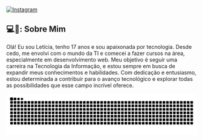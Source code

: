 <img align="right" alt="" height="380" src="https://i.pinimg.com/564x/9f/f4/0f/9ff40fceee222ccc3f73c324b5e4cf00.jpg">

<a href="https://git.io/typing-svg"><img src="" /></a>


[![Instagram](https://img.shields.io/badge/-Instagram-000?style=for-the-badge&logo=instagram&logoColor=FF00F6&color:FFF)](https://www.instagram.com/_lehcpx/)


<h2> 💻🤞: Sobre Mim </h2>

<div>
  <p>Olá! Eu sou Letícia, tenho 17 anos e sou apaixonada por tecnologia. Desde cedo, me envolvi com o mundo da TI e comecei a fazer cursos na área, especialmente em desenvolvimento web. Meu objetivo é seguir uma carreira na Tecnologia da Informação, e estou sempre em busca de expandir meus conhecimentos e habilidades. Com dedicação e entusiasmo, estou determinada a contribuir para o avanço tecnológico e explorar todas as possibilidades que esse campo incrível oferece.</p>
</div>
  <div>
    <picture align="center">    
      <img src="https://github.com/guuhferiani/guuhferiani/blob/main/snake-dark.svg">
    </picture>
</div>    
